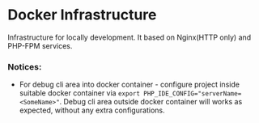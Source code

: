 # Docker Infrastructure
Infrastructure for locally development. It based on Nginx(HTTP only) and PHP-FPM services. 

### Notices:
- For debug cli area into docker container - configure project inside suitable docker container via `export PHP_IDE_CONFIG="serverName=<SomeName>"`. Debug cli area outside docker container will works as expected, without any extra configurations.
